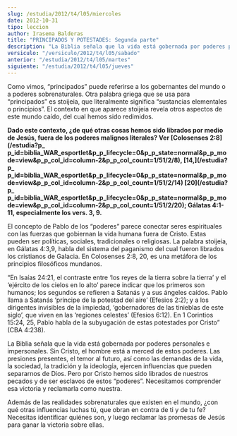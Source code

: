 ```yaml
---
slug: /estudia/2012/t4/l05/miercoles
date: 2012-10-31
tipo: leccion
author: Irasema Balderas
title: "PRINCIPADOS Y POTESTADES: Segunda parte"
description: "La Biblia señala que la vida está gobernada por poderes personales e  impersonales. Sin Cristo, el hombre está a merced de estos poderes. Las  presiones presentes, el temor al futuro, así como las demandas de la vida, la  sociedad, la tradición y la ideología, ejercen influenc..."
versiculo: "/versiculo/2012/t4/l05/sabado"
anterior: "/estudia/2012/t4/l05/martes"
siguiente: "/estudia/2012/t4/l05/jueves"
---
```


Como vimos, “principados” puede referirse a los gobernantes del mundo o a poderes sobrenaturales. Otra palabra griega que se usa para “principados” es stoijeia, que literalmente significa “sustancias elementales o principios”. El contexto en que aparece stoijeia revela otros aspectos de este mundo caído, del cual hemos sido redimidos.

**Dado este contexto, ¿de qué otras cosas hemos sido librados por medio de Jesús, fuera de los poderes malignos literales? Ver [Colosenses 2:8](/estudia?p_ p_id=biblia_WAR_esportlet&p_p_lifecycle=0&p_p_state=normal&p_p_mode=view&p_p_col_id=column-2&p_p_col_count=1/51/2/8), [14,](/estudia?p_ p_id=biblia_WAR_esportlet&p_p_lifecycle=0&p_p_state=normal&p_p_mode=view&p_p_col_id=column-2&p_p_col_count=1/51/2/14) [20](/estudia?p_ p_id=biblia_WAR_esportlet&p_p_lifecycle=0&p_p_state=normal&p_p_mode=view&p_p_col_id=column-2&p_p_col_count=1/51/2/20); Gálatas 4:1-11, especialmente los vers. 3, 9.**

El concepto de Pablo de los “poderes” parece conectar seres espirituales con las fuerzas que gobiernan la vida humana fuera de Cristo. Estas pueden ser políticas, sociales, tradicionales o religiosas. La palabra stoijeia, en Gálatas 4:3,9, habla del sistema del paganismo del cual fueron librados los cristianos de Galacia. En Colosenses 2:8, 20, es una metáfora de los principios filosóficos mundanos.

“En Isaías 24:21, el contraste entre ‘los reyes de la tierra sobre la tierra’ y el ‘ejército de los cielos en lo alto’ parece indicar que los primeros son humanos; los segundos se refieren a Satanás y a sus ángeles caídos. Pablo llama a Satanás ‘príncipe de la potestad del aire’ (Efesios 2:2); y a los dirigentes invisibles de la impiedad, ‘gobernadores de las tinieblas de este siglo’, que viven en las ‘regiones celestes’ (Efesios 6:12). En 1 Corintios 15:24, 25, Pablo habla de la subyugación de estas potestades por Cristo” (CBA 4:238).

La Biblia señala que la vida está gobernada por poderes personales e impersonales. Sin Cristo, el hombre está a merced de estos poderes. Las presiones presentes, el temor al futuro, así como las demandas de la vida, la sociedad, la tradición y la ideología, ejercen influencias que pueden separarnos de Dios. Pero por Cristo hemos sido librados de nuestros pecados y de ser esclavos de estos “poderes”. Necesitamos comprender esa victoria y reclamarla como nuestra.

Además de las realidades sobrenaturales que existen en el mundo, ¿con qué otras influencias luchas tú, que obran en contra de ti y de tu fe? Necesitas identificar quiénes son, y luego reclamar las promesas de Jesús para ganar la victoria sobre ellas.
